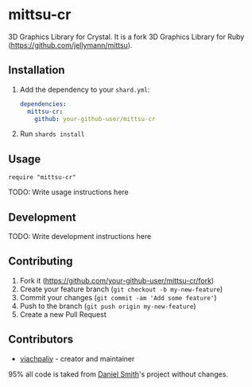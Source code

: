 # mittsu-cr

3D Graphics Library for Crystal.
It is a fork 3D Graphics Library for Ruby (https://github.com/jellymann/mittsu).

## Installation

1. Add the dependency to your `shard.yml`:

   ```yaml
   dependencies:
     mittsu-cr:
       github: your-github-user/mittsu-cr
   ```

2. Run `shards install`

## Usage

```crystal
require "mittsu-cr"
```

TODO: Write usage instructions here

## Development

TODO: Write development instructions here

## Contributing

1. Fork it (<https://github.com/your-github-user/mittsu-cr/fork>)
2. Create your feature branch (`git checkout -b my-new-feature`)
3. Commit your changes (`git commit -am 'Add some feature'`)
4. Push to the branch (`git push origin my-new-feature`)
5. Create a new Pull Request

## Contributors

- [viachpaliy](https://github.com/viachpaliy) - creator and maintainer

 95% all code is taked from [Daniel Smith](https://github.com/jellymann)'s project without changes.
